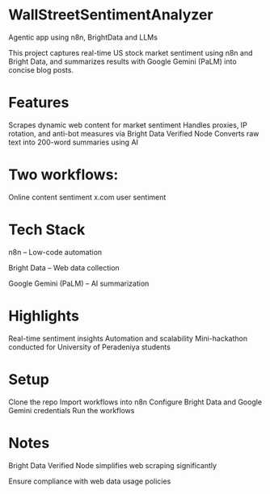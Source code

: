 # WallStreetSentimentAnalyzer
Agentic app using n8n, BrightData and LLMs

This project captures real-time US stock market sentiment using n8n and Bright Data, and summarizes results with Google Gemini (PaLM) into concise blog posts.

# Features

Scrapes dynamic web content for market sentiment
Handles proxies, IP rotation, and anti-bot measures via Bright Data Verified Node
Converts raw text into 200-word summaries using AI

# Two workflows:

Online content sentiment
x.com user sentiment

# Tech Stack

n8n
 – Low-code automation

Bright Data
 – Web data collection

Google Gemini (PaLM)
 – AI summarization

# Highlights

Real-time sentiment insights
Automation and scalability
Mini-hackathon conducted for University of Peradeniya students

# Setup

Clone the repo
Import workflows into n8n
Configure Bright Data and Google Gemini credentials
Run the workflows

# Notes

Bright Data Verified Node simplifies web scraping significantly

Ensure compliance with web data usage policies
